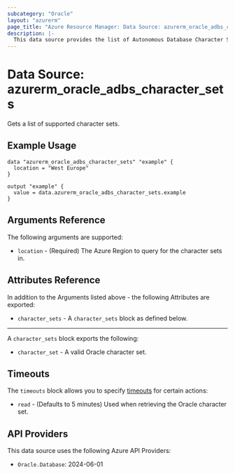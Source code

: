 ```yaml
---
subcategory: "Oracle"
layout: "azurerm"
page_title: "Azure Resource Manager: Data Source: azurerm_oracle_adbs_character_sets"
description: |-
  This data source provides the list of Autonomous Database Character Sets.
---
```


# Data Source: azurerm_oracle_adbs_character_sets

Gets a list of supported character sets.

## Example Usage

```hcl
data "azurerm_oracle_adbs_character_sets" "example" {
  location = "West Europe"
}

output "example" {
  value = data.azurerm_oracle_adbs_character_sets.example
}
```

## Arguments Reference

The following arguments are supported:

* `location` - (Required) The Azure Region to query for the character sets in.

## Attributes Reference

In addition to the Arguments listed above - the following Attributes are exported: 

* `character_sets` - A `character_sets` block as defined below.

---

A `character_sets` block exports the following:

* `character_set` - A valid Oracle character set.

## Timeouts

The `timeouts` block allows you to specify [timeouts](https://www.terraform.io/language/resources/syntax#operation-timeouts) for certain actions:

* `read` - (Defaults to 5 minutes) Used when retrieving the Oracle character set.

## API Providers
<!-- This section is generated, changes will be overwritten -->
This data source uses the following Azure API Providers:

* `Oracle.Database`: 2024-06-01
